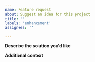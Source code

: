 ```yaml
---
name: Feature request
about: Suggest an idea for this project
title: ''
labels: 'enhancement'
assignees: ''

---
```


**Describe the solution you'd like**

**Additional context**
